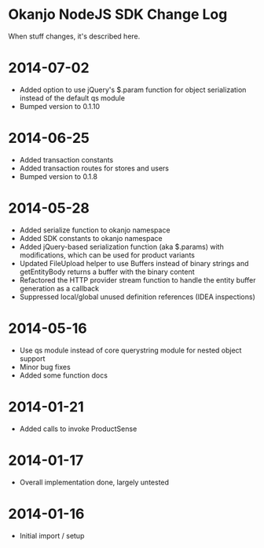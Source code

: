 
# Okanjo NodeJS SDK Change Log

When stuff changes, it's described here.

# 2014-07-02
 * Added option to use jQuery's $.param function for object serialization instead of the default qs module
 * Bumped version to 0.1.10

# 2014-06-25
 * Added transaction constants
 * Added transaction routes for stores and users
 * Bumped version to 0.1.8

# 2014-05-28
 * Added serialize function to okanjo namespace
 * Added SDK constants to okanjo namespace
 * Added jQuery-based serialization function (aka $.params) with modifications, which can be used for product variants
 * Updated FileUpload helper to use Buffers instead of binary strings and getEntityBody returns a buffer with the binary content
 * Refactored the HTTP provider stream function to handle the entity buffer generation as a callback
 * Suppressed local/global unused definition references (IDEA inspections)

# 2014-05-16
 * Use qs module instead of core querystring module for nested object support
 * Minor bug fixes
 * Added some function docs

# 2014-01-21
 * Added calls to invoke ProductSense

# 2014-01-17
 * Overall implementation done, largely untested
 
# 2014-01-16
 * Initial import / setup